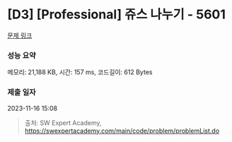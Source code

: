 # [D3] [Professional] 쥬스 나누기 - 5601 

[문제 링크](https://swexpertacademy.com/main/code/problem/problemDetail.do?contestProbId=AWXGAylqcdYDFAUo) 

### 성능 요약

메모리: 21,188 KB, 시간: 157 ms, 코드길이: 612 Bytes

### 제출 일자

2023-11-16 15:08



> 출처: SW Expert Academy, https://swexpertacademy.com/main/code/problem/problemList.do
